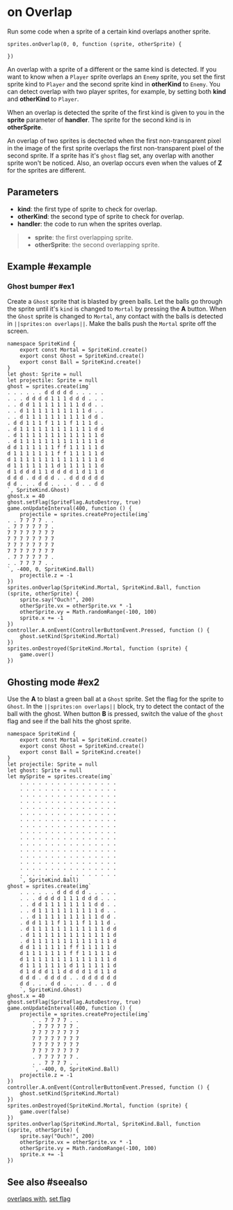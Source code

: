 # on Overlap

Run some code when a sprite of a certain kind overlaps another sprite. 

```sig
sprites.onOverlap(0, 0, function (sprite, otherSprite) {
	
})
```

An overlap with a sprite of a different or the same kind is detected. If you want to know when a ``Player`` sprite overlaps an ``Enemy`` sprite, you set the first sprite kind to ``Player`` and the second sprite kind in **otherKind** to ``Enemy``. You can detect overlap with two player sprites, for example, by setting both **kind** and **otherKind** to ``Player``.

When an overlap is detected the sprite of the first kind is given to you in the **sprite** parameter of **handler**. The sprite for the second kind is in **otherSprite**.

An overlap of two sprites is dectected when the first non-transparent pixel in the image of the first sprite overlaps the first non-transparent pixel of the second sprite. If a sprite has it's ``ghost`` flag set, any overlap with another sprite won't be noticed. Also, an overlap occurs even when the values of **Z** for the sprites are different.

## Parameters

* **kind**: the first type of sprite to check for overlap.
* **otherKind**: the second type of sprite to check for overlap.
* **handler**: the code to run when the sprites overlap.
>* **sprite**: the first overlapping sprite.
>* **otherSprite**: the second overlapping sprite.

## Example #example

### Ghost bumper #ex1

Create a ``Ghost`` sprite that is blasted by green balls. Let the balls go through the sprite until it's ``kind`` is changed to ``Mortal`` by pressing the **A** button. When the ``Ghost`` sprite is changed to ``Mortal``, any contact with the balls is detected in ``||sprites:on overlaps||``. Make the balls push the ``Mortal`` sprite off the screen.

```blocks
namespace SpriteKind {
    export const Mortal = SpriteKind.create()
    export const Ghost = SpriteKind.create()
    export const Ball = SpriteKind.create()
}
let ghost: Sprite = null
let projectile: Sprite = null
ghost = sprites.create(img`
. . . . . . d d d d d . . . . . 
. . . d d d d 1 1 1 d d d . . . 
. . d d 1 1 1 1 1 1 1 1 d d . . 
. . d 1 1 1 1 1 1 1 1 1 1 d . . 
. . d 1 1 1 1 1 1 1 1 1 1 d d . 
. d d 1 1 1 f 1 1 1 f 1 1 1 d . 
. d 1 1 1 1 1 1 1 1 1 1 1 1 d d 
. d 1 1 1 1 1 1 1 1 1 1 1 1 1 d 
. d 1 1 1 1 1 1 1 1 1 1 1 1 1 d 
d d 1 1 1 1 1 1 f f 1 1 1 1 1 d 
d 1 1 1 1 1 1 1 f f 1 1 1 1 1 d 
d 1 1 1 1 1 1 1 1 1 1 1 1 1 1 d 
d 1 1 1 1 1 1 1 d 1 1 1 1 1 1 d 
d 1 d d d 1 1 d d d d 1 d 1 1 d 
d d d . d d d d . . d d d d d d 
d d . . . d d . . . . d . . d d 
`, SpriteKind.Ghost)
ghost.x = 40
ghost.setFlag(SpriteFlag.AutoDestroy, true)
game.onUpdateInterval(400, function () {
    projectile = sprites.createProjectile(img`
. . 7 7 7 7 . . 
. 7 7 7 7 7 7 . 
7 7 7 7 7 7 7 7 
7 7 7 7 7 7 7 7 
7 7 7 7 7 7 7 7 
7 7 7 7 7 7 7 7 
. 7 7 7 7 7 7 . 
. . 7 7 7 7 . . 
`, -400, 0, SpriteKind.Ball)
    projectile.z = -1
})
sprites.onOverlap(SpriteKind.Mortal, SpriteKind.Ball, function (sprite, otherSprite) {
    sprite.say("Ouch!", 200)
    otherSprite.vx = otherSprite.vx * -1
    otherSprite.vy = Math.randomRange(-100, 100)
    sprite.x += -1
})
controller.A.onEvent(ControllerButtonEvent.Pressed, function () {
    ghost.setKind(SpriteKind.Mortal)
})
sprites.onDestroyed(SpriteKind.Mortal, function (sprite) {
    game.over()
})
```

## Ghosting mode #ex2

Use the **A** to blast a green ball at a ``Ghost`` sprite. Set the flag for the sprite to ``Ghost``. In the ``||sprites:on overlaps||`` block, try to detect the contact of the ball with the ghost. When button **B** is pressed, switch the value of the ``ghost`` flag and see if the ball hits the ghost sprite.

```blocks
namespace SpriteKind {
    export const Mortal = SpriteKind.create()
    export const Ghost = SpriteKind.create()
    export const Ball = SpriteKind.create()
}
let projectile: Sprite = null
let ghost: Sprite = null
let mySprite = sprites.create(img`
    . . . . . . . . . . . . . . . . 
    . . . . . . . . . . . . . . . . 
    . . . . . . . . . . . . . . . . 
    . . . . . . . . . . . . . . . . 
    . . . . . . . . . . . . . . . . 
    . . . . . . . . . . . . . . . . 
    . . . . . . . . . . . . . . . . 
    . . . . . . . . . . . . . . . . 
    . . . . . . . . . . . . . . . . 
    . . . . . . . . . . . . . . . . 
    . . . . . . . . . . . . . . . . 
    . . . . . . . . . . . . . . . . 
    . . . . . . . . . . . . . . . . 
    . . . . . . . . . . . . . . . . 
    . . . . . . . . . . . . . . . . 
    . . . . . . . . . . . . . . . . 
    `, SpriteKind.Ball)
ghost = sprites.create(img`
    . . . . . . d d d d d . . . . . 
    . . . d d d d 1 1 1 d d d . . . 
    . . d d 1 1 1 1 1 1 1 1 d d . . 
    . . d 1 1 1 1 1 1 1 1 1 1 d . . 
    . . d 1 1 1 1 1 1 1 1 1 1 d d . 
    . d d 1 1 1 f 1 1 1 f 1 1 1 d . 
    . d 1 1 1 1 1 1 1 1 1 1 1 1 d d 
    . d 1 1 1 1 1 1 1 1 1 1 1 1 1 d 
    . d 1 1 1 1 1 1 1 1 1 1 1 1 1 d 
    d d 1 1 1 1 1 1 f f 1 1 1 1 1 d 
    d 1 1 1 1 1 1 1 f f 1 1 1 1 1 d 
    d 1 1 1 1 1 1 1 1 1 1 1 1 1 1 d 
    d 1 1 1 1 1 1 1 d 1 1 1 1 1 1 d 
    d 1 d d d 1 1 d d d d 1 d 1 1 d 
    d d d . d d d d . . d d d d d d 
    d d . . . d d . . . . d . . d d 
    `, SpriteKind.Ghost)
ghost.x = 40
ghost.setFlag(SpriteFlag.AutoDestroy, true)
game.onUpdateInterval(400, function () {
    projectile = sprites.createProjectile(img`
        . . 7 7 7 7 . . 
        . 7 7 7 7 7 7 . 
        7 7 7 7 7 7 7 7 
        7 7 7 7 7 7 7 7 
        7 7 7 7 7 7 7 7 
        7 7 7 7 7 7 7 7 
        . 7 7 7 7 7 7 . 
        . . 7 7 7 7 . . 
        `, -400, 0, SpriteKind.Ball)
    projectile.z = -1
})
controller.A.onEvent(ControllerButtonEvent.Pressed, function () {
    ghost.setKind(SpriteKind.Mortal)
})
sprites.onDestroyed(SpriteKind.Mortal, function (sprite) {
    game.over(false)
})
sprites.onOverlap(SpriteKind.Mortal, SpriteKind.Ball, function (sprite, otherSprite) {
    sprite.say("Ouch!", 200)
    otherSprite.vx = otherSprite.vx * -1
    otherSprite.vy = Math.randomRange(-100, 100)
    sprite.x += -1
})
```

## See also #seealso

[overlaps with](/reference/sprites/sprite/overlaps-with),
[set flag](/reference/sprites/sprite/set-flag)
